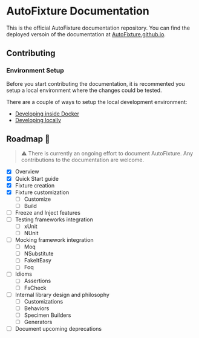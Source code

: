 # AutoFixture Documentation

This is the official AutoFixture documentation repository. You can find the deployed versoin of the documentation at [AutoFixture.github.io](https://autofixture.github.io).

## Contributing

### Environment Setup

Before you start contributing the documentation, it is recommented you setup a local environment where the changes could be tested.

There are a couple of ways to setup the local development environment:

- [Developing inside Docker](https://github.com/AutoFixture/AutoFixture.github.io/wiki/Docker-Environment-Setup)
- [Developing locally](https://github.com/AutoFixture/AutoFixture.github.io/wiki/Local-Environment-Setup)

## Roadmap 🚧

> :warning: There is currently an ongoing effort to document AutoFixture.
> Any contributions to the documentation are welcome.

- [x] Overview
- [x] Quick Start guide
- [x] Fixture creation
- [x] Fixture customization
  - [ ] Customize
  - [ ] Build
- [ ] Freeze and Inject features
- [ ] Testing frameworks integration
  - [ ] xUnit
  - [ ] NUnit
- [ ] Mocking framework integration
  - [ ] Moq
  - [ ] NSubstitute
  - [ ] FakeItEasy
  - [ ] Foq
- [ ] Idioms
  - [ ] Assertions
  - [ ] FsCheck
- [ ] Internal library design and philosophy
  - [ ] Customizations
  - [ ] Behaviors
  - [ ] Specimen Builders
  - [ ] Generators
- [ ] Document upcoming deprecations
